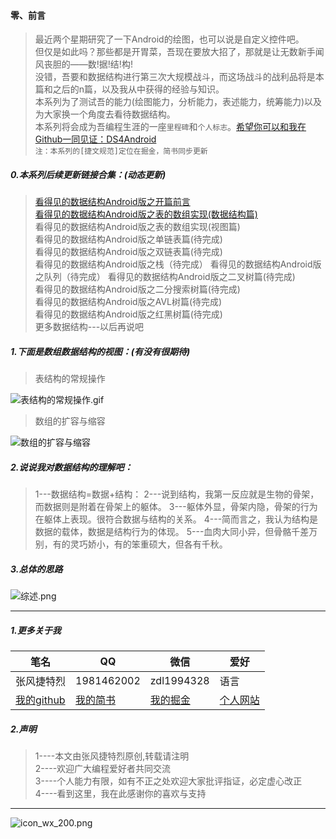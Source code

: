 #### 零、前言
>最近两个星期研究了一下Android的绘图，也可以说是自定义控件吧。  
但仅是如此吗？那些都是开胃菜，吾现在要放大招了，那就是让无数新手闻风丧胆的——数!据!结!构!  
没错，吾要和数据结构进行第三次大规模战斗，而这场战斗的战利品将是本篇和之后的n篇，以及我从中获得的经验与知识。  
本系列为了测试吾的能力(绘图能力，分析能力，表述能力，统筹能力)以及为大家换一个角度去看待数据结构。   
本系列将会成为吾编程生涯的一座`里程碑`和`个人标志`。[希望你可以和我在Github一同见证：DS4Android](https://github.com/toly1994328/DS4Android)  
`注：本系列的[捷文规范]定位在掘金，简书同步更新`


##### 0.本系列后续更新链接合集：(动态更新)
>[看得见的数据结构Android版之开篇前言](https://juejin.im/post/5bf52228e51d4542fc64d92f)  
[看得见的数据结构Android版之表的数组实现(数据结构篇)](https://juejin.im/post/5bf626c5e51d450d5441721d)  
看得见的数据结构Android版之表的数组实现(视图篇)  
看得见的数据结构Android版之单链表篇(待完成)  
看得见的数据结构Android版之双链表篇(待完成)  
看得见的数据结构Android版之栈（待完成）
看得见的数据结构Android版之队列（待完成）
看得见的数据结构Android版之二叉树篇(待完成)  
看得见的数据结构Android版之二分搜索树篇(待完成)  
看得见的数据结构Android版之AVL树篇(待完成)  
看得见的数据结构Android版之红黑树篇(待完成)  
更多数据结构---以后再说吧  


##### 1.下面是数组数据结构的视图：(有没有很期待)

>表结构的常规操作

![表结构的常规操作.gif](https://upload-images.jianshu.io/upload_images/9414344-ec41a4b8c46a722f.gif?imageMogr2/auto-orient/strip)

>数组的扩容与缩容

![数组的扩容与缩容](https://upload-images.jianshu.io/upload_images/9414344-cd9e34edd4e06e31.gif?imageMogr2/auto-orient/strip)

##### 2.说说我对数据结构的理解吧：
>1---数据结构=数据+结构：
2---说到结构，我第一反应就是生物的骨架，而数据则是附着在骨架上的躯体。
3---躯体外显，骨架内隐，骨架的行为在躯体上表现。很符合数据与结构的关系。
4---简而言之，我认为结构是数据的载体，数据是结构行为的体现。
5---血肉大同小异，但骨骼千差万别，有的灵巧娇小，有的笨重硕大，但各有千秋。




##### 3.总体的思路

![综述.png](https://upload-images.jianshu.io/upload_images/9414344-99a900ad5ffc4ac5.png?imageMogr2/auto-orient/strip%7CimageView2/2/w/1240)

---

##### 1.更多关于我

笔名 | QQ|微信|爱好
---|---|---|---|
张风捷特烈 | 1981462002|zdl1994328|语言
 [我的github](https://github.com/toly1994328)|[我的简书](https://www.jianshu.com/u/e4e52c116681)|[我的掘金](https://juejin.im/user/5b42c0656fb9a04fe727eb37)|[个人网站](http://www.toly1994.com)

##### 2.声明
>1----本文由张风捷特烈原创,转载请注明  
2----欢迎广大编程爱好者共同交流  
3----个人能力有限，如有不正之处欢迎大家批评指证，必定虚心改正   
4----看到这里，我在此感谢你的喜欢与支持

---

![icon_wx_200.png](https://upload-images.jianshu.io/upload_images/9414344-8a0c95a090041a0d.png?imageMogr2/auto-orient/strip%7CimageView2/2/w/1240)
